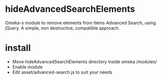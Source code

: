 # hideAdvancedSearchElements

Omeka-s module to remove elements from Items Advanced Search, using jQuery.
A simple, non destructive, compatible approach.

# install
- Move hideAdvancedSearchElements directory inside omeka /modules/ 
- Enable module
- Edit asset/advanced-search.js to suit your needs